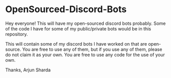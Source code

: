# OpenSourced-Discord-Bots
Hey everyone! This will have my open-sourced discord bots probably. Some of the code I have for some of my public/private bots would be in this repository.


This will contain some of my discord bots I have worked on that are open-source. You are free to use any of them, but if you use any of them, please do not claim it as your own. You are free to use any code for the use of your own.


Thanks,
Arjun Sharda
